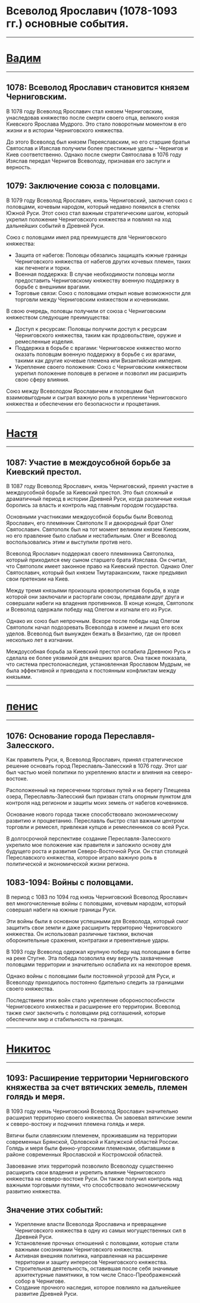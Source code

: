 # Всеволод Ярославич (1078-1093 гг.) основные события.
-----------------------------------------------
# [Вадим]()
--------------------------------------------------------------------------
## 1078: Всеволод Ярославич становится князем Черниговским.

В 1078 году Всеволод Ярославич стал князем Черниговским, унаследовав княжество после смерти своего отца, великого князя Киевского Ярослава Мудрого. Это стало поворотным моментом в его жизни и в истории Черниговского княжества.

До этого Всеволод был князем Переяславским, но его старшие братья Святослав и Изяслав получили более престижные уделы – Чернигов и Киев соответственно. Однако после смерти Святослава в 1076 году Изяслав передал Чернигов Всеволоду, признавая его заслуги и верность.

## 1079: Заключение союза с половцами.

В 1079 году Всеволод Ярославич, князь Черниговский, заключил союз с половцами, кочевым народом, который недавно появился в степях Южной Руси. Этот союз стал важным стратегическим шагом, который укрепил положение Черниговского княжества и повлиял на ход дальнейших событий в Древней Руси.

Союз с половцами имел ряд преимуществ для Черниговского княжества:

* Защита от набегов: Половцы обязались защищать южные границы Черниговского княжества от набегов других кочевых племен, таких как печенеги и торки.
* Военная поддержка: В случае необходимости половцы могли предоставить Черниговскому княжеству военную поддержку в борьбе с внешними врагами.
* Торговые связи: Союз с половцами открыл новые возможности для торговли между Черниговским княжеством и кочевниками.

В свою очередь, половцы получили от союза с Черниговским княжеством следующие преимущества:

* Доступ к ресурсам: Половцы получили доступ к ресурсам Черниговского княжества, таким как продовольствие, оружие и ремесленные изделия.
* Поддержка в борьбе с врагами: Черниговское княжество могло оказать половцам военную поддержку в борьбе с их врагами, такими как другие кочевые племена или Византийская империя.
* Укрепление своего положения: Союз с Черниговским княжеством укрепил положение половцев в регионе и позволил им расширить свою сферу влияния.

Союз между Всеволодом Ярославичем и половцами был взаимовыгодным и сыграл важную роль в укреплении Черниговского княжества и обеспечении его безопасности и процветания.

--------------------------------------------------------------------------
# [Настя]()
--------------------------------------------------------------------------
## 1087: Участие в междоусобной борьбе за Киевский престол.

В 1087 году Всеволод Ярославич, князь Черниговский, принял участие в междоусобной борьбе за Киевский престол. Это был сложный и драматичный период в истории Древней Руси, когда различные князья боролись за власть и контроль над главным городом государства.

Основными участниками междоусобной борьбы были Всеволод Ярославич, его племянник Святополк II и двоюродный брат Олег Святославич. Святополк был на тот момент великим князем Киевским, но его правление было слабым и нестабильным. Олег и Всеволод воспользовались этим и выступили против него.

Всеволод Ярославич поддержал своего племянника Святополка, который приходился ему сыном старшего брата Изяслава. Он считал, что Святополк имеет законное право на Киевский престол. Однако Олег Святославич, который был князем Тмутараканским, также предъявил свои претензии на Киев.

Между тремя князьями произошла кровопролитная борьба, в ходе которой они заключали и расторгали союзы, предавали друг друга и совершали набеги на владения противников. В конце концов, Святополк и Всеволод одержали победу над Олегом и изгнали его из Руси.

Однако их союз был непрочным. Вскоре после победы над Олегом Святополк начал подозревать Всеволода в измене и лишил его всех уделов. Всеволод был вынужден бежать в Византию, где он провел несколько лет в изгнании.

Междоусобная борьба за Киевский престол ослабила Древнюю Русь и сделала ее более уязвимой для внешних врагов. Она также показала, что система престолонаследия, установленная Ярославом Мудрым, не была эффективной и приводила к постоянным конфликтам между князьями.

--------------------------------------------------------------------------
# [пенис]()
--------------------------------------------------------------------------
## 1076: Основание города Переславля-Залесского.

Как правитель Руси, я, Всеволод Ярославич, принял стратегическое решение основать город Переславль-Залесский в 1076 году. Этот шаг был частью моей политики по укреплению власти и влияния на северо-востоке.

Расположенный на пересечении торговых путей и на берегу Плещеева озера, Переславль-Залесский был призван стать опорным пунктом для контроля над регионом и защиты моих земель от набегов кочевников.

Основание нового города также способствовало экономическому развитию и процветанию. Переславль быстро стал важным центром торговли и ремесел, привлекая купцов и ремесленников со всей Руси.

В долгосрочной перспективе создание Переславля-Залесского укрепило мое положение как правителя и заложило основу для будущего роста и развития Северо-Восточной Руси. Он стал столицей Переславского княжества, которое играло важную роль в политической и экономической жизни региона.
## 1083-1094: Войны с половцами.

В период с 1083 по 1094 год князь Черниговский Всеволод Ярославич вел многочисленные войны с половцами, кочевым народом, который совершал набеги на южные границы Руси.

Эти войны были в основном успешными для Всеволода, который смог защитить свои земли и даже расширить территорию Черниговского княжества. Он использовал различные тактики, включая оборонительные сражения, контратаки и превентивные удары.

В 1093 году Всеволод одержал крупную победу над половцами в битве на реке Стугне. Эта победа позволила ему вернуть захваченные половцами территории и значительно ослабила их на некоторое время.

Однако войны с половцами были постоянной угрозой для Руси, и Всеволоду приходилось постоянно бдительно следить за границами своего княжества.

Последствием этих войн стало укрепление обороноспособности Черниговского княжества и расширение его территории. Всеволод также смог заключить с половцами ряд соглашений, которые обеспечили мир и стабильность на границах.

--------------------------------------------------------------------------
# [Никитос]()
--------------------------------------------------------------------------
## 1093: Расширение территории Черниговского княжества за счет вятичских земель, племен голядь и меря.

В 1093 году князь Черниговский Всеволод Ярославич значительно расширил территорию своего княжества. Он завоевал вятичские земли к северо-востоку и подчинил племена голядь и меря.

Вятичи были славянским племенем, проживавшим на территории современных Брянской, Орловской и Калужской областей России. Голядь и меря были финно-угорскими племенами, обитавшими в районе современных Ярославской и Костромской областей.

Завоевание этих территорий позволило Всеволоду существенно расширить свои владения и укрепить влияние Черниговского княжества на северо-востоке Руси. Он также получил контроль над важными торговыми путями, что способствовало экономическому развитию княжества.

## Значение этих событий:

* Укрепление власти Всеволода Ярославича и превращение Черниговского княжества в одну из самых могущественных сил в Древней Руси.
* Установление прочных отношений с половцами, которые стали важными союзниками Черниговского княжества.
* Активная внешняя политика, направленная на расширение территории и защиту интересов Черниговского княжества.
* Строительная деятельность, оставившая после себя значимые архитектурные памятники, в том числе Спасо-Преображенский собор в Чернигове.
* Создание прочного наследия, которое повлияло на дальнейшее развитие Древней Руси.

